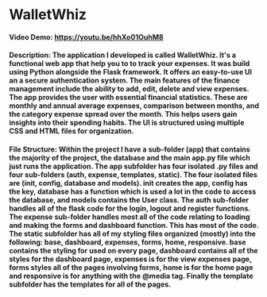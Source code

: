 # WalletWhiz
#### Video Demo:  <https://youtu.be/hhXo01OuhM8>
#### Description: The application I developed is called WalletWhiz. It's a functional web app that help you to to track your expenses. It was build using Python alongside the Flask framework. It offers an easy-to-use UI an a secure authentication system. The main features of the finance management include the ability to add, edit, delete and view expenses. The app provides the user with essential financial statistics. These are monthly and annual average expenses, comparison between months, and the category expense spread over the month. This helps users gain insights into their spending habits. The UI is structured using multiple CSS and HTML files for organization.

#### File Structure: Within the project I have a sub-folder (app) that contains the majority of the project, the database and the main app.py file which just runs the application. The app subfolder has four isolated .py files and four sub-folders (auth, expense, templates, static). The four isolated files are (init, config, database and models). init creates the app, config has the key, database has a function which is used a lot in the code to access the database, and models contains the User class. The auth sub-folder handles all of the flask code for the login, logout and register functions. The expense sub-folder handles most all of the code relating to loading and making the forms and dashboard function. This has most of the code. The static subfolder has all of my styling files organized (mostly) into the following: base, dashboard, expenses, forms, home, responsive. base contains the styling for used on every page, dashboard contains all of the styles for the dashboard page, expenses is for the view expenses page, forms styles all of the pages involving forms, home is for the home page and responsive is for anything with the @media tag. Finally the template subfolder has the templates for all of the pages.
